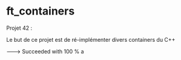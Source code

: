 # ft_containers

Projet 42 :

Le but de ce projet est de ré-implémenter divers containers du C++

---> Succeeded with 100 %
a

